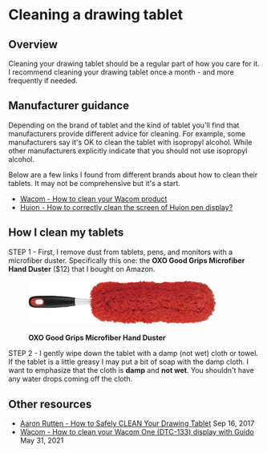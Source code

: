 # Cleaning a drawing tablet

## Overview

Cleaning your drawing tablet should be a regular part of how you care for it. I recommend cleaning your drawing tablet once a month - and more frequently if needed.

## Manufacturer guidance

Depending on the brand of tablet and the kind of tablet you'll find that manufacturers provide different advice for cleaning. For example, some manufacturers say it's OK to clean the tablet with isopropyl alcohol. While other manufacturers explicitly indicate that you should not use isopropyl alcohol.

Below are a few links I found from different brands about how to clean their tablets. It may not be comprehensive but it's a start.

* [Wacom - How to clean your Wacom product](https://support.wacom.com/hc/en-us/articles/1500006335302-How-to-clean-your-Wacom-product) &#x20;
* [Huion - How to correctly clean the screen of Huion pen display?](https://support.huion.com/en/support/solutions/articles/44002284420-how-to-correctly-clean-the-screen-of-huion-pen-display-) &#x20;

## How I clean my tablets

STEP 1 - First, I remove dust from tablets, pens, and monitors with a microfiber duster. Specifically this one: the **OXO Good Grips Microfiber Hand Duster** ($12) that I bought on Amazon.

<figure><img src="../../.gitbook/assets/OXO Good Grips Microfiber Hand Duster (2).jpg" alt="" width="375"><figcaption><p><strong>OXO Good Grips Microfiber Hand Duster</strong></p></figcaption></figure>

STEP 2 - I gently wipe down the tablet with a damp (not wet) cloth or towel. If the tablet is a little greasy I may put a bit of soap with the damp cloth. I want to emphasize that the cloth is **damp** and **not wet**. You shouldn't have any water drops coming off the cloth.

## Other resources

* [Aaron Rutten - How to Safely CLEAN Your Drawing Tablet](https://youtu.be/S52jjhIcn-c) Sep 16, 2017
* [Wacom - How to clean your Wacom One (DTC-133) display with Guido ](https://www.youtube.com/watch?v=wnbQWwQw2po)May 31, 2021

